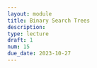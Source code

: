 ```yaml
---
layout: module
title: Binary Search Trees
description:
type: lecture
draft: 1
num: 15
due_date: 2023-10-27
---
```

